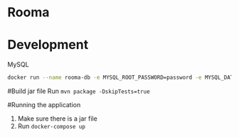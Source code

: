 # Rooma

# Development
MySQL
```bash
docker run --name rooma-db -e MYSQL_ROOT_PASSWORD=password -e MYSQL_DATABASE=rooma -p 3306:3306 -d mysql:5.7
```

#Build jar file
Run `mvn package -DskipTests=true`

#Running the application
1. Make sure there is a jar file
2. Run `docker-compose up`